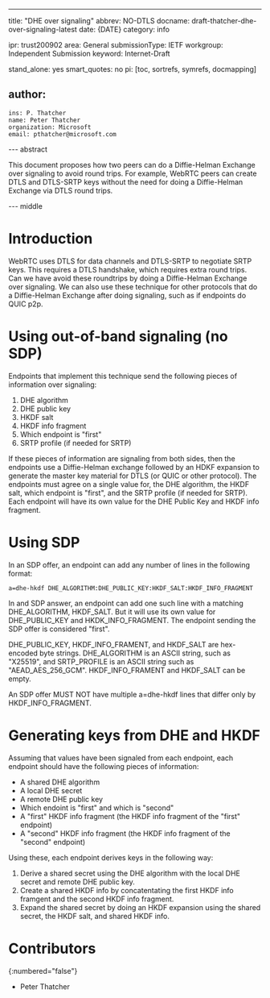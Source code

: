 ---
title: "DHE over signaling"
abbrev: NO-DTLS
docname: draft-thatcher-dhe-over-signaling-latest
date: {DATE}
category: info

ipr: trust200902
area: General
submissionType: IETF
workgroup: Independent Submission
keyword: Internet-Draft

stand_alone: yes
smart_quotes: no
pi: [toc, sortrefs, symrefs, docmapping]

author:
  -
    ins: P. Thatcher
    name: Peter Thatcher
    organization: Microsoft
    email: pthatcher@microsoft.com

--- abstract

This document proposes how two peers can do a Diffie-Helman Exchange over signaling to avoid round trips.
For example, WebRTC peers can create DTLS and DTLS-SRTP keys without the need for doing
a Diffie-Helman Exchange via DTLS round trips.

--- middle


# Introduction

WebRTC uses DTLS for data channels and DTLS-SRTP to negotiate SRTP keys.
This requires a DTLS handshake, which requires extra round trips.
Can we have avoid these roundtrips by doing a Diffie-Helman Exchange over signaling.
We can also use these technique for other protocols that do a Diffie-Helman Exchange
after doing signaling, such as if endpoints do QUIC p2p.

# Using out-of-band signaling (no SDP)

Endpoints that implement this technique send the following pieces of information over signaling:

1. DHE algorithm
2. DHE public key
3. HKDF salt
4. HKDF info fragment
5. Which endpoint is "first"
6. SRTP profile (if needed for SRTP)

If these pieces of information are signaling from both sides,
then the endpoints use a Diffie-Helman exchange followed by an HDKF expansion
to generate the master key material for DTLS (or QUIC or other protocol).
The endpoints must agree on a single value for, the DHE algorithm, the HKDF salt,
which endpoint is "first", and the SRTP profile (if needed for SRTP).
Each endpoint will have its own value for the DHE Public Key and HKDF info fragment.

# Using SDP

In an SDP offer, an endpoint can add any number of lines in the following format:

```
a=dhe-hkdf DHE_ALGORITHM:DHE_PUBLIC_KEY:HKDF_SALT:HKDF_INFO_FRAGMENT
```

In and SDP answer, an endpoint can add one such line with a matching DHE_ALGORITHM, HKDF_SALT.
But it will use its own value for DHE_PUBLIC_KEY and HKDK_INFO_FRAGMENT.
The endpoint sending the SDP offer is considered "first".

DHE_PUBLIC_KEY, HKDF_INFO_FRAMENT, and HKDF_SALT are hex-encoded byte strings.
DHE_ALGORITHM is an ASCII string, such as "X25519",
and SRTP_PROFILE is an ASCII string such as "AEAD_AES_256_GCM".
HKDF_INFO_FRAMENT and HKDF_SALT can be empty.

An SDP offer MUST NOT have multiple a=dhe-hkdf lines that differ only by HKDF_INFO_FRAGMENT.


# Generating keys from DHE and HKDF

Assuming that values have been signaled from each endpoint, each endpoint should have the following pieces of information:

- A shared DHE algorithm
- A local DHE secret
- A remote DHE public key
- Which endoint is "first" and which is "second"
- A "first" HKDF info fragment (the HKDF info fragment of the "first" endpoint)
- A "second" HKDF info fragment (the HKDF info fragment of the "second" endpoint)

Using these, each endpoint derives keys in the following way:

1. Derive a shared secret using the DHE algorithm with the local DHE secret and remote DHE public key.
2. Create a shared HKDF info by concatentating the first HKDF info framgent and the second HKDF info fragment.
3. Expand the shared secret by doing an HKDF expansion using the shared secret, the HKDF salt, and shared HKDF info.


# Contributors
{:numbered="false"}

- Peter Thatcher
